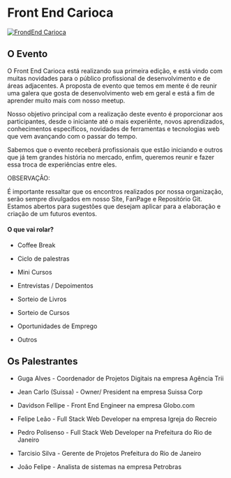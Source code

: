 # Front End Carioca

[![FrondEnd Carioca](http://frontendcarioca.com.br/img/logotipo.png)](http://frontendcarioca.com.br)

## O Evento

O Front End Carioca está realizando sua primeira edição, e está vindo com muitas novidades para o público profissional de desenvolvimento e de áreas adjacentes. A proposta de evento que temos em mente é de reunir uma galera que gosta de desenvolvimento web em geral e está a fim de aprender muito mais com nosso meetup.

Nosso objetivo principal com a realização deste evento é proporcionar aos participantes, desde o iniciante até o mais experiênte, novos aprendizados, conhecimentos específicos, novidades de ferramentas e tecnologias web que vem avançando com o passar do tempo.

Sabemos que o evento receberá profissionais que estão iniciando e outros que já tem grandes história no mercado, enfim, queremos reunir e fazer essa troca de experiências entre eles. 


OBSERVAÇÃO: 

É importante ressaltar que os encontros realizados por nossa organização, serão sempre divulgados em nosso Site, FanPage e Repositório Git. Estamos abertos para sugestões que desejam aplicar para a elaboração e criação de um futuros eventos.

#### O que vai rolar?

* Coffee Break

* Ciclo de palestras

* Mini Cursos

* Entrevistas / Depoimentos

* Sorteio de Livros

* Sorteio de Cursos

* Oportunidades de Emprego

* Outros


## Os Palestrantes

* Guga Alves - Coordenador de Projetos Digitais na empresa Agência Trii

* Jean Carlo (Suissa) - Owner/ President na empresa Suissa Corp
 
* Davidson Fellipe - Front End Engineer na empresa Globo.com

* Felipe Leão - Full Stack Web Developer na empresa Igreja do Recreio

* Pedro Polisenso - Full Stack Web Developer na Prefeitura do Rio de Janeiro 

* Tarcisio Silva - Gerente de Projetos Prefeitura do Rio de Janeiro

* João Felipe - Analista de sistemas na empresa Petrobras
